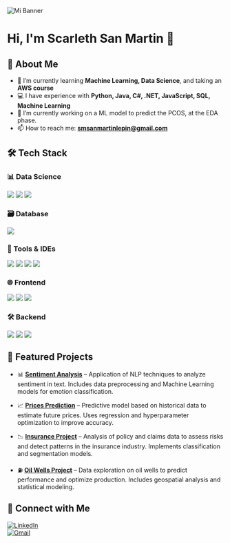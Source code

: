 ![Mi Banner](https://raw.githubusercontent.com/Scarleth6o6/Scarleth6o6/main/mi_banner.png)
# Hi, I'm Scarleth San Martin 👋
## 📌 About Me

- 🌱 I’m currently learning **Machine Learning, Data Science**, and taking an **AWS course**  
- 💻 I have experience with **Python, Java, C#, .NET, JavaScript, SQL, Machine Learning**  
- 🔭 I’m currently working on a ML model to predict the PCOS, at the EDA phase.
- 📫 How to reach me: **[smsanmartinlepin@gmail.com](mailto:smsanmartinlepin@gmail.com)**

  
## 🛠️ Tech Stack 

### 📊 Data Science  
<p align="left">
  <img src="https://img.shields.io/badge/TensorFlow-FF6F00?style=for-the-badge&logo=tensorflow&logoColor=white">  
  <img src="https://img.shields.io/badge/Pandas-150458?style=for-the-badge&logo=pandas&logoColor=white">
  <img src="https://img.shields.io/badge/Tableau-E97627?style=for-the-badge&logo=tableau&logoColor=white">
</p>

### 🗃️ Database 
<img src="https://img.shields.io/badge/MySQL-4479A1?style=for-the-badge&logo=mysql&logoColor=white">

### 🔧 Tools  & IDEs
<p align="left">
  <img src="https://img.shields.io/badge/Git-F05032?style=for-the-badge&logo=git&logoColor=white">
  <img src="https://img.shields.io/badge/Linux-FCC624?style=for-the-badge&logo=linux&logoColor=black">  
  <img src="https://img.shields.io/badge/Visual%20Studio-5C2D91?style=for-the-badge&logo=visual%20studio&logoColor=white">
  <img src="https://img.shields.io/badge/VS%20Code-007ACC?style=for-the-badge&logo=visualstudiocode&logoColor=white">
</p>

### 🌐 Frontend  
<p align="left">
  <img src="https://img.shields.io/badge/HTML-E34F26?style=for-the-badge&logo=html5&logoColor=white">
  <img src="https://img.shields.io/badge/CSS-1572B6?style=for-the-badge&logo=css3&logoColor=white">
  <img src="https://img.shields.io/badge/JavaScript-F7DF1E?style=for-the-badge&logo=javascript&logoColor=black">
</p>

### 🛠 Backend 
<p align="left">
   <img src="https://img.shields.io/badge/Java-007396?style=for-the-badge&logo=java&logoColor=white">  
   <img src="https://img.shields.io/badge/.NET-512BD4?style=for-the-badge&logo=dotnet&logoColor=white">
   <img src="https://img.shields.io/badge/Python-3776AB?style=for-the-badge&logo=python&logoColor=white">
</p>

## 🚀 Featured Projects

- 📊 [**Sentiment Analysis**](https://github.com/Scarleth6o6/sentiment-analysis) – Application of NLP techniques to analyze sentiment in text. Includes data preprocessing and Machine Learning models for emotion classification.

- 📈 [**Prices Prediction**](https://github.com/Scarleth6o6/prices_prediction) – Predictive model based on historical data to estimate future prices. Uses regression and hyperparameter optimization to improve accuracy.

- 📉 [**Insurance Project**](https://github.com/Scarleth6o6/proyecto_seguros) – Analysis of policy and claims data to assess risks and detect patterns in the insurance industry. Implements classification and segmentation models.


- ⛽ [**Oil Wells Project**](https://github.com/Scarleth6o6/proyecto_pozos_petroleros) – Data exploration on oil wells to predict performance and optimize production. Includes geospatial analysis and statistical modeling.
  
## 🔗 Connect with Me

[![LinkedIn](https://img.shields.io/badge/LinkedIn-0077B5?style=for-the-badge&logo=linkedin&logoColor=white)](https://www.linkedin.com/in/scarleth-san-martin)  
[![Gmail](https://img.shields.io/badge/Gmail-D14836?style=for-the-badge&logo=gmail&logoColor=white)](mailto:smsanmartinlepin@gmail.com)  
